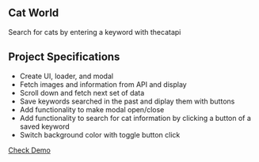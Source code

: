 ## Cat World

Search for cats by entering a keyword with thecatapi

## Project Specifications

- Create UI, loader, and modal
- Fetch images and information from API and display
- Scroll down and fetch next set of data
- Save keywords searched in the past and diplay them with buttons
- Add functionality to make modal open/close
- Add functionality to search for cat information by clicking a button of a saved keyword
- Switch background color with toggle button click

[Check Demo](https://wwdbsh.github.io/vanilla-js-projects/cat-world/)